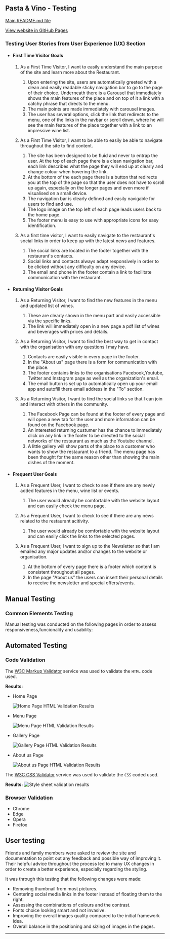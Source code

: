 ## Pasta & Vino - Testing

[Main README.md file](/README.md)

[View website in GitHub Pages](https://github.com/FrankN88/FrankN88-first_milestone_new)

### Testing User Stories from User Experience (UX) Section

-   #### First Time Visitor Goals

    1. As a First Time Visitor, I want to easily understand the main purpose of the site and learn more about the Restaurant.

        1. Upon entering the site, users are automatically greeted with a clean and easily readable sticky navigation bar to go to the page of their choice. Underneath there is a Carousel that immediately shows the main features of the place and on top of it a link with a catchy phrase that directs to the menu.
        2. The main points are made immediately with carousel images.
        3. The user has several options, click the link that redirects to the menu, one of the links in the navbar or scroll down, where he will see the main features of the place together with a link to an impressive wine list.

    2. As a First Time Visitor, I want to be able to easily be able to navigate throughout the site to find content.

        1. The site has been designed to be fluid and never to entrap the user. At the top of each page there is a clean navigation bar, each link describes what the page they will end up at clearly and change colour when hovering the link.
        2. At the bottom of the each page there is a button that redirects you at the top of the page so that the user does not have to scroll up again, especially on the longer pages and even more if visualised on a small device.
        3. The navigation bar is clearly defined and easily navigable for users to find and use.
        4. The logo image on the top left of each page leads users back to the home page.
        5. The footer menu is easy to use with appropriate icons for easy identification.

    3. As a first time visitor, I want to easily navigate to the restaurant's social links in order to keep up with the latest news and features.
        1. The social links are located in the footer together with the restaurant's contacts.
        2. Social links and contacts always adapt responsively in order to be clicked without any difficulty on any device.
        3. The email and phone in the footer contain a link to facilitate communication with the restaurant.

-   #### Returning Visitor Goals

    1. As a Returning Visitor, I want to find the new features in the menu and updated list of wines.

        1. These are clearly shown in the menu part and easily accessible via the specific links.
        2. The link will immediately open in a new page a pdf list of wines and beverages with prices and details.

    2. As a Returning Visitor, I want to find the best way to get in contact with the organisation with any questions I may have.

        1. Contacts are easily visible in every page in the footer.
        2. In the "About us" page there is a form for communication with the place.
        3. The footer contains links to the organisations Facebook,Youtube, Twitter and Instagram page as well as the organization's email.
        4. The email button is set up to automatically open up your email app and autofill there email address in the "To" section.

    3. As a Returning Visitor, I want to find the social links so that I can join and interact with others in the community.
        1. The Facebook Page can be found at the footer of every page and will open a new tab for the user and more information can be found on the Facebook page.
        2. An interested returning custumer has the chance to immediately click on any link in the footer to be directed to the social networks of the restaurant as much as the Youtube channel.
        3. A little gallery will show parts of the place to a customer who wants to show the restaurant to a friend. The menu page has been thought for the same reason other than showing the main dishes of the moment.

-   #### Frequent User Goals

    1. As a Frequent User, I want to check to see if there are any newly added features in the menu, wine list or events.

        1. The user would already be comfortable with the website layout and can easily check the menu page.

    2. As a Frequent User, I want to check to see if there are any news related to the restaurant acitivity.

        1. The user would already be comfortable with the website layout and can easily click the links to the selected pages. 

    3. As a Frequent User, I want to sign up to the Newsletter so that I am emailed any major updates and/or changes to the website or organisation.
        1. At the bottom of every page there is a footer which content is consistent throughout all pages.
        2. In the page "About us" the users can insert their personal details to receive the newsletter and special offers/events.

## Manual Testing

### Common Elements Testing
Manual testing was conducted on the following pages in order to assess responsiveness,funcionality and usability:


















## Automated Testing

### Code Validation
The [W3C Markup Validator](https://validator.w3.org/) service was used to validate the `HTML` code used.

**Results:**

- Home Page

     ![Home Page HTML Validation Results](assets/testing)

- Menu Page

     ![Menu Page HTML Validation Results](assets/)

- Gallery Page

     ![Gallery Page HTML Validation Results](assets/)

- About us Page

     ![About us Page HTML Validation Results](assets/)

The [W3C CSS Validator](https://jigsaw.w3.org/css-validator/) service was used to validate the `CSS` coded used.

**Results:**
![Style sheet validation results](assets/)

### Browser Validation
- Chrome
- Edge
- Opera
- Firefox

## User testing 
Friends and family members were asked to review the site and documentation to point out any feedback and possible way of improving it. Their helpful advice throughout the process led to many UX changes in order to create a better experience, especially regarding the styling. 

It was through this testing that the following changes were made:
- Removing thumbnail from most pictures.
- Centering social media links in the footer instead of floating them to the right.
- Assessing the combinations of colours and the contrast.
- Fonts choice looking smart and not invasive.
- Improving the overall images quality compared to the initial framework idea.
- Overall balance in the positioning and sizing of images in the pages.
***







